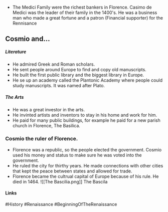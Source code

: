 - The Medici Family were the richest bankers in Florence. Casimo de Medici was the leader of their family in the 1400's. He was a business man who made a great fortune and a patron (Financial supporter) for the Rennisance

## Cosmio and...

##### Literature
- He admired Greek and Roman scholars.
- He sent people around Europe to find and copy old manuscripts.
- He built the first public library and the biggest library in Europe.
- He se up an academy called the Plantonic Academy where people could study manuscripts. It was named after Plato.

##### The Arts
- He was a great investor in the arts.
- He invinted artists and inventors to stay in his home and work for him.
- He paid for many public buildings, for example he paid for a new parish church in Florence, The Basilica.

### Cosmio the ruler of Florence.
- Florence was a republic, so the people elected the government. Cosmio used his money and status to make sure he was voted into the government.
- He ruled the city for thirthy years. He made connections with other cities that kept the peace between states and allowed for trade.
- Florence became the cultrual capital of Europe because of his rule. He died in 1464.
![[The Bascilia.png]]
The Bascila


#### Links
#History #Renaissance #BeginningOfTheRenaissance